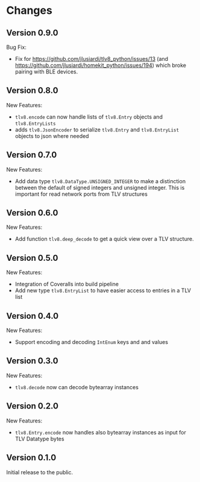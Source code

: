 
# Changes

## Version 0.9.0

Bug Fix:

- Fix for https://github.com/jlusiardi/tlv8_python/issues/13 (and https://github.com/jlusiardi/homekit_python/issues/194)
  which broke pairing with BLE devices.

## Version 0.8.0

New Features:

 - `tlv8.encode` can now handle lists of `tlv8.Entry` objects and
   `tlv8.EntryLists`
 - adds `tlv8.JsonEncoder` to serialize `tlv8.Entry` and
   `tlv8.EntryList` objects to json where needed


## Version 0.7.0

New Features:

 - Add data type `tlv8.DataType.UNSIGNED_INTEGER` to make a distinction between the default of 
   signed integers and unsigned integer. This is important for read network ports from TLV 
   structures

## Version 0.6.0

New Features:

 - Add function `tlv8.deep_decode` to get a quick view over a TLV structure.

## Version 0.5.0

New Features:

 - Integration of Coveralls into build pipeline
 - Add new type `tlv8.EntryList` to have easier access to entries in a TLV list

## Version 0.4.0

New Features:

 - Support encoding and decoding `IntEnum` keys and and values

## Version 0.3.0

New Features:

 - `tlv8.decode` now can decode bytearray instances

## Version 0.2.0

New Features:

 - `tlv8.Entry.encode` now handles also bytearray instances as input for TLV Datatype bytes


## Version 0.1.0

Initial release to the public.

